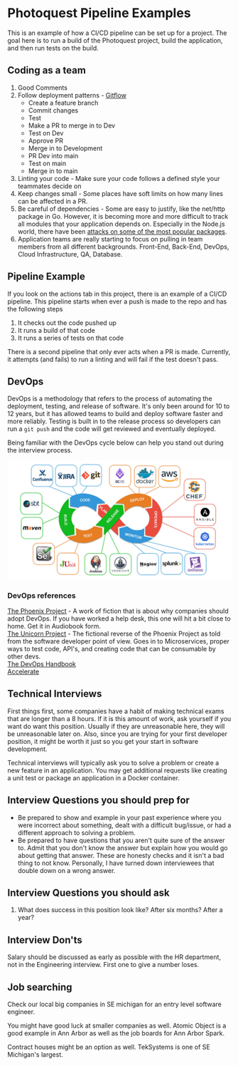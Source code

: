# Photoquest Pipeline Examples

This is an example of how a CI/CD pipeline can be set up for a project. The goal here is to run a build of the Photoquest project, build the application, and then run tests on the build.

## Coding as a team

1. Good Comments
2. Follow deployment patterns - [Gitflow](https://www.atlassian.com/git/tutorials/comparing-workflows/gitflow-workflow#:~:text=Gitflow%20is%20a%20legacy%20Git,software%20development%20and%20DevOps%20practices.)
    - Create a feature branch
    - Commit changes
    - Test
    - Make a PR to merge in to Dev
    - Test on Dev
    - Approve PR
    - Merge in to Development
    - PR Dev into main
    - Test on main
    - Merge in to main
3. Linting your code - Make sure your code follows a defined style your teammates decide on
4. Keep changes small - Some places have soft limits on how many lines can be affected in a PR.
5. Be careful of dependencies - Some are easy to justify, like the net/http package in Go. However, it is becoming more and more difficult to track all modules that your application depends on. Especially in the Node.js world, there have been [attacks on some of the most popular packages](https://arstechnica.com/information-technology/2021/09/npm-package-with-3-million-weekly-downloads-had-a-severe-vulnerability/).
6. Application teams are really starting to focus on pulling in team members from all different backgrounds. Front-End, Back-End, DevOps, Cloud Infrastructure, QA, Database.

## Pipeline Example

If you look on the actions tab in this project, there is an example of a CI/CD pipeline. This pipeline starts when ever a push is made to the repo and has the following steps

1. It checks out the code pushed up
2. It runs a build of that code
3. It runs a series of tests on that code

There is a second pipeline that only ever acts when a PR is made. Currently, it attempts (and fails) to run a linting and will fail if the test doesn't pass.

## DevOps

DevOps is a methodology that refers to the process of automating the deployment, testing, and release of software. It's only been around for 10 to 12 years, but it has allowed teams to build and deploy software faster and more reliably. Testing is built in to the release process so developers can run a `git push` and the code will get reviewed and eventually deployed.

Being familiar with the DevOps cycle below can help you stand out during the interview process.

![devops](./img/devops.jpeg)

### DevOps references

[The Phoenix Project](https://www.amazon.com/The-Phoenix-Project-audiobook/dp/B00VATFAMI/ref=sr_1_1?keywords=the+phoenix+project&qid=1651178674&sprefix=the+phoenix+%2Caps%2C99&sr=8-1)  - A work of fiction that is about why companies should adopt DevOps. If you have worked a help desk, this one will hit a bit close to home. Get it in Audiobook form.  
[The Unicorn Project](https://www.amazon.com/The-Unicorn-Project-Gene-Kim-audiobook/dp/B0812C82T9/ref=sr_1_1?crid=13K0OR6IRFCWL&keywords=the+Unicorn+project&qid=1651178712&s=audible&sprefix=the+unicorn+project%2Caudible%2C74&sr=1-1)  - The fictional reverse of the Phoenix Project as told from the software developer point of view. Goes in to Microservices, proper ways to test code, API's, and creating code that can be consumable by other devs.  
[The DevOps Handbook](https://www.amazon.com/DevOps-Handbook-Second-World-Class-Organizations/dp/B09L56CT6N/ref=sr_1_9?crid=2SO6B9ER705CB&keywords=devops+handbook&qid=1651179001&s=audible&sprefix=devops+handbook%2Caudible%2C76&sr=1-9)  
[Accelerate](https://www.amazon.com/Accelerate-Building-Performing-Technology-Organizations/dp/B07BMBYHXL/ref=sr_1_1?crid=16W84B4OVH0N0&keywords=accelerate&qid=1651179020&s=audible&sprefix=accelerate%2Caudible%2C74&sr=1-1)

## Technical Interviews

First things first, some companies have a habit of making technical exams that are longer than a 8 hours. If it is this amount of work, ask yourself if you want do want this position. Usually if they are unreasonable here, they will be unreasonable later on. Also, since you are trying for your first developer position, it might be worth it just so you get your start in software development.

Technical interviews will typically ask you to solve a problem or create a new feature in an application. You may get additional requests like creating a unit test or package an application in a Docker container.

## Interview Questions you should prep for

- Be prepared to show and example in your past experience where you were incorrect about something, dealt with a difficult bug/issue, or had a different approach to solving a problem.
- Be prepared to have questions that you aren't quite sure of the answer to. Admit that you don't know the answer but explain how you would go about getting that answer. These are honesty checks and it isn't a bad thing to not know. Personally, I have turned down interviewees that double down on a wrong answer.

## Interview Questions you should ask

1. What does success in this position look like? After six months? After a year?

## Interview Don'ts

Salary should be discussed as early as possible with the HR department, not in the Engineering interview. First one to give a number loses.

## Job searching

Check our local big companies in SE michigan for an entry level software engineer.

You might have good luck at smaller companies as well. Atomic Object is a good example in Ann Arbor as well as the job boards for Ann Arbor Spark.

Contract houses might be an option as well. TekSystems is one of SE Michigan's largest.
